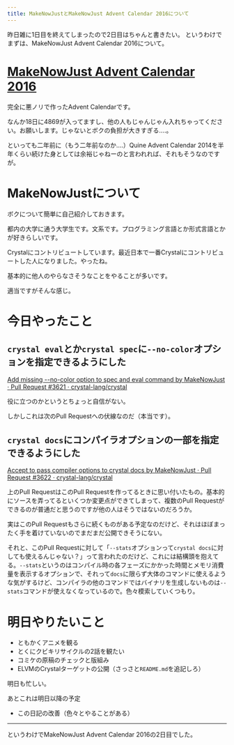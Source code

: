 ```yaml
---
title: MakeNowJustとMakeNowJust Advent Calendar 2016について
---
```


<script async src="//cdn.embedly.com/widgets/platform.js" charset="UTF-8"></script>

昨日雑に1日目を終えてしまったので2日目はちゃんと書きたい。
というわけでまずは、MakeNowJust Advent Calendar 2016について。

# <a class="embedly-card" href="http://www.adventar.org/calendars/1906">MakeNowJust Advent Calendar 2016</a>

完全に悪ノリで作ったAdvent Calendarです。

なんか18日に4869が入ってますし、他の人もじゃんじゃん入れちゃってください。お願いします。じゃないとボクの負担が大きすぎる‥‥。

といっても二年前に（もう二年前なのか‥‥）Quine Advent Calendar 2014を半年くらい続けた身としては余裕じゃねーのと言われれば、それもそうなのですが。

# MakeNowJustについて

ボクについて簡単に自己紹介しておきます。

都内の大学に通う大学生です。文系です。プログラミング言語とか形式言語とかが好きらしいです。

Crystalにコントリビュートしています。最近日本で一番Crystalにコントリビュートした人になりました。やったね。

基本的に他人のやらなさそうなことをやることが多いです。

適当ですがそんな感じ。

# 今日やったこと

## `crystal eval`とか`crystal spec`に`--no-color`オプションを指定できるようにした

[Add missing --no-color option to spec and eval command by MakeNowJust · Pull Request #3621 · crystal-lang/crystal](https://github.com/crystal-lang/crystal/pull/3621 "Add missing --no-color option to spec and eval command by MakeNowJust · Pull Request #3621 · crystal-lang/crystal")

役に立つのかというとちょっと自信がない。

しかしこれは次のPull Requestへの伏線なのだ（本当です）。

## `crystal docs`にコンパイラオプションの一部を指定できるようにした

[Accept to pass compiler options to crystal docs by MakeNowJust · Pull Request #3622 · crystal-lang/crystal](https://github.com/crystal-lang/crystal/pull/3622 "Accept to pass compiler options to crystal docs by MakeNowJust · Pull Request #3622 · crystal-lang/crystal")

上のPull RequestはこのPull Requestを作ってるときに思い付いたもの。基本的にソースを弄ってるといくつか変更点ができてしまって、複数のPull Requestができるのが普通だと思うのですが他の人はそうではないのだろうか。

実はこのPull Requestもさらに続くものがある予定なのだけど、それはほぼまったく手を着けていないのでまだまだ公開できそうにない。

それと、このPull Requestに対して「`--stats`オプションって`crystal docs`に対しても使えるんじゃない？」って言われたのだけど、これには結構頭を抱えてる。`--stats`というのはコンパイル時の各フェーズにかかった時間とメモリ消費量を表示するオプションで、それって`docs`に限らず大体のコマンドに使えるような気がするけど、コンパイラの他のコマンドではバイナリを生成しないものは`--stats`コマンドが使えなくなっているので。色々模索していくつもり。

# 明日やりたいこと

  - ともかくアニメを観る
  - とくにクビキリサイクルの2話を観たい
  - コミケの原稿のチェックと版組み
  - ELVMのCrystalターゲットの公開（さっさと`README.md`を追記しろ）

明日も忙しい。

あとこれは明日以降の予定

  - この日記の改善（色々とやることがある）

- - -

というわけでMakeNowJust Advent Calendar 2016の2日目でした。
